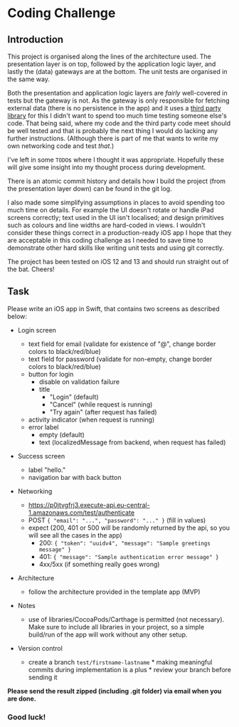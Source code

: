 # Coding Challenge

## Introduction

This project is organised along the lines of the architecture used. The presentation layer is on top, followed by the application logic layer, and lastly the (data) gateways are at the bottom. The unit tests are organised in the same way.

Both the presentation and application logic layers are *fairly* well-covered in tests but the gateway is not. As the gateway is only responsible for fetching external data (there is no persistence in the app) and it uses a [third party library](https://github.com/objcio/tiny-networking) for this I didn't want to spend too much time testing someone else's code. That being said, where my code and the third party code meet should be well tested and that is probably the next thing I would do lacking any further instructions. (Although there is part of me that wants to write my own networking code and test *that*.)

I've left in some `TODO`s where I thought it was appropriate. Hopefully these will give some insight into my thought process during development.

There is an atomic commit history and details how I build the project (from the presentation layer down) can be found in the git log.

I also made some simplifying assumptions in places to avoid spending too much time on details. For example the UI doesn't rotate or handle iPad screens correctly; text used in the UI isn't localised; and design primitives such as colours and line widths are hard-coded in views. I wouldn't consider these things correct in a production-ready iOS app I hope that they are acceptable in this coding challenge as I needed to save time to demonstrate other hard skills like writing unit tests and using git correctly.

The project has been tested on iOS 12 and 13 and should run straight out of the bat. Cheers!

## Task

Please write an iOS app in Swift, that contains two screens as described below:

* Login screen
	* text field for email (validate for existence of "@", change border colors to black/red/blue)
	* text field for password (validate for non-empty, change border colors to black/red/blue)
	* button for login
		* disable on validation failure
		* title
			* "Login" (default)
			* "Cancel" (while request is running)
			* "Try again" (after request has failed)
	* activity indicator (when request is running)
	* error label
		* empty (default)
		* text (localizedMessage from backend, when request has failed)

* Success screen
	* label "hello."
	* navigation bar with back button

* Networking
	* https://p0jtvgfrj3.execute-api.eu-central-1.amazonaws.com/test/authenticate
	* POST `{ "email": "...", "password": "..." }` (fill in values)
	* expect (200, 401 or 500 will be randomly returned by the api, so you will see all the cases in the app)
		* 200: `{ "token": "uuidv4", "message": "Sample greetings message" }`
		* 401: `{ "message": "Sample authentication error message" }`
		* 4xx/5xx (if something really goes wrong)

* Architecture
	* follow the architecture provided in the template app (MVP)

* Notes
	* use of libraries/CocoaPods/Carthage is permitted (not necessary). Make sure to include all libraries in your project, so a simple build/run of the app will work without any other setup.

* Version control
  * create a branch `test/firstname-lastname`
		* making meaningful commits during implementation is a plus
		* review your branch before sending it

**Please send the result zipped (including .git folder) via email when you are done.**

### Good luck!
